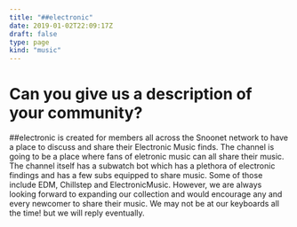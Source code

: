 ```yaml
---
title: "##electronic"
date: 2019-01-02T22:09:17Z
draft: false
type: page
kind: "music"
---
```


# Can you give us a description of your community?

##electronic is created for members all across the Snoonet network to have a place to discuss and share their Electronic Music finds. The channel is going to be a place where fans of eletronic music can all share their music. The channel itself has a subwatch bot which has a plethora of electronic findings and has a few subs equipped to share music. Some of those include EDM, Chillstep and ElectronicMusic. However, we are always looking forward to expanding our collection and would encourage any and every newcomer to share their music. We may not be at our keyboards all the time! but we will reply eventually.

